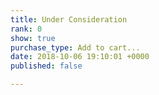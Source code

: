 ```yaml
---
title: Under Consideration
rank: 0
show: true
purchase_type: Add to cart...
date: 2018-10-06 19:10:01 +0000
published: false

---
```

